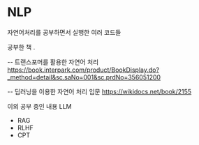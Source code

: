 # NLP

자연어처리를 공부하면서 실행한 여러 코드들

공부한 책 .

-- 트랜스포머를 활용한 자연어 처리 
https://book.interpark.com/product/BookDisplay.do?_method=detail&sc.saNo=001&sc.prdNo=356051200

-- 딥러닝을 이용한 자연어 처리 입문
https://wikidocs.net/book/2155

이외 공부 중인 내용
LLM
- RAG
- RLHF
- CPT
